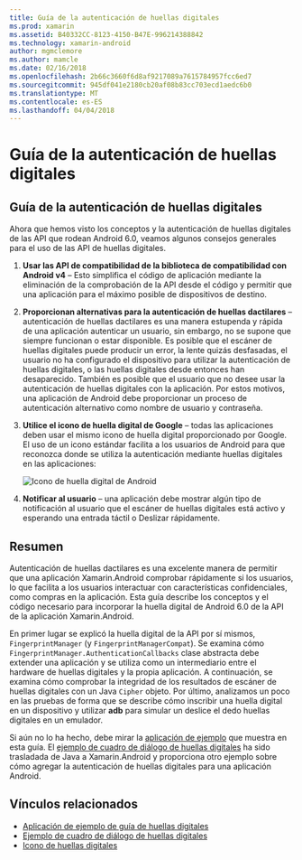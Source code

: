 ```yaml
---
title: Guía de la autenticación de huellas digitales
ms.prod: xamarin
ms.assetid: B40332CC-8123-4150-B47E-996214388842
ms.technology: xamarin-android
author: mgmclemore
ms.author: mamcle
ms.date: 02/16/2018
ms.openlocfilehash: 2b66c3660f6d8af9217089a7615784957fcc6ed7
ms.sourcegitcommit: 945df041e2180cb20af08b83cc703ecd1aedc6b0
ms.translationtype: MT
ms.contentlocale: es-ES
ms.lasthandoff: 04/04/2018
---
```

# <a name="fingerprint-authentication-guidance"></a>Guía de la autenticación de huellas digitales

## <a name="fingerprint-authentication-guidance"></a>Guía de la autenticación de huellas digitales

Ahora que hemos visto los conceptos y la autenticación de huellas digitales de las API que rodean Android 6.0, veamos algunos consejos generales para el uso de las API de huellas digitales.

1. **Usar las API de compatibilidad de la biblioteca de compatibilidad con Android v4** &ndash; Esto simplifica el código de aplicación mediante la eliminación de la comprobación de la API desde el código y permitir que una aplicación para el máximo posible de dispositivos de destino.
2. **Proporcionan alternativas para la autenticación de huellas dactilares** &ndash; autenticación de huellas dactilares es una manera estupenda y rápida de una aplicación autenticar un usuario, sin embargo, no se supone que siempre funcionan o estar disponible. Es posible que el escáner de huellas digitales puede producir un error, la lente quizás desfasadas, el usuario no ha configurado el dispositivo para utilizar la autenticación de huellas digitales, o las huellas digitales desde entonces han desaparecido. También es posible que el usuario que no desee usar la autenticación de huellas digitales con la aplicación. Por estos motivos, una aplicación de Android debe proporcionar un proceso de autenticación alternativo como nombre de usuario y contraseña.
3. **Utilice el icono de huella digital de Google** &ndash; todas las aplicaciones deben usar el mismo icono de huella digital proporcionado por Google. El uso de un icono estándar facilita a los usuarios de Android para que reconozca donde se utiliza la autenticación mediante huellas digitales en las aplicaciones: 
    
    ![Icono de huella digital de Android](summary-images/ic-fp-40px.png)
    
4. **Notificar al usuario** &ndash; una aplicación debe mostrar algún tipo de notificación al usuario que el escáner de huellas digitales está activo y esperando una entrada táctil o Deslizar rápidamente. 

## <a name="summary"></a>Resumen

Autenticación de huellas dactilares es una excelente manera de permitir que una aplicación Xamarin.Android comprobar rápidamente si los usuarios, lo que facilita a los usuarios interactuar con características confidenciales, como compras en la aplicación. Esta guía describe los conceptos y el código necesario para incorporar la huella digital de Android 6.0 de la API de la aplicación Xamarin.Android.

En primer lugar se explicó la huella digital de la API por sí mismos, `FingerprintManager` (y `FingerprintManagerCompat`). Se examina cómo `FingerprintManager.AuthenticationCallbacks` clase abstracta debe extender una aplicación y se utiliza como un intermediario entre el hardware de huellas digitales y la propia aplicación. A continuación, se examina cómo comprobar la integridad de los resultados de escáner de huellas digitales con un Java `Cipher` objeto. Por último, analizamos un poco en las pruebas de forma que se describe cómo inscribir una huella digital en un dispositivo y utilizar **adb** para simular un deslice el dedo huellas digitales en un emulador. 

Si aún no lo ha hecho, debe mirar la [aplicación de ejemplo](https://github.com/xamarin/monodroid-samples/tree/master/FingerprintGuide) que muestra en esta guía. El [ejemplo de cuadro de diálogo de huellas digitales](https://developer.xamarin.com/samples/monodroid/android-m/FingerprintDialog/) ha sido trasladada de Java a Xamarin.Android y proporciona otro ejemplo sobre cómo agregar la autenticación de huellas digitales para una aplicación Android.



## <a name="related-links"></a>Vínculos relacionados

- [Aplicación de ejemplo de guía de huellas digitales](https://github.com/xamarin/monodroid-samples/tree/master/FingerprintGuide)
- [Ejemplo de cuadro de diálogo de huellas digitales](https://developer.xamarin.com/samples/monodroid/android-m/FingerprintDialog/)
- [Icono de huellas digitales](https://developer.android.comhttps://developer.xamarin.com/samples/FingerprintDialog/res/drawable-hdpi/ic_fp_40px.html)
